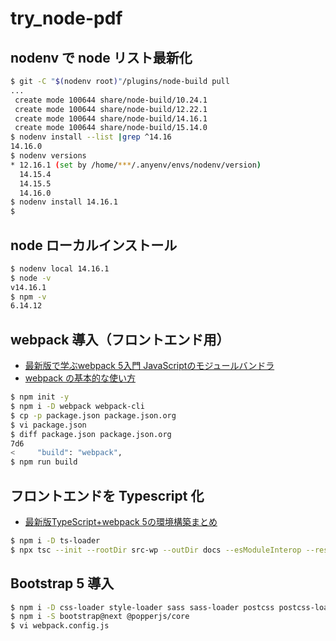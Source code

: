 # try_node-pdf

## nodenv で node リスト最新化

```bash
$ git -C "$(nodenv root)"/plugins/node-build pull
...
 create mode 100644 share/node-build/10.24.1
 create mode 100644 share/node-build/12.22.1
 create mode 100644 share/node-build/14.16.1
 create mode 100644 share/node-build/15.14.0
$ nodenv install --list |grep ^14.16
14.16.0
$ nodenv versions
* 12.16.1 (set by /home/***/.anyenv/envs/nodenv/version)
  14.15.4
  14.15.5
  14.16.0
$ nodenv install 14.16.1
$
```

## node ローカルインストール

```bash
$ nodenv local 14.16.1
$ node -v
v14.16.1
$ npm -v
6.14.12
```

## webpack 導入（フロントエンド用）

- [最新版で学ぶwebpack 5入門 JavaScriptのモジュールバンドラ](https://ics.media/entry/12140/)
- [webpack の基本的な使い方](https://www.webdesignleaves.com/pr/jquery/webpack_basic_01.html)

```bash
$ npm init -y
$ npm i -D webpack webpack-cli
$ cp -p package.json package.json.org
$ vi package.json
$ diff package.json package.json.org
7d6
<     "build": "webpack",
$ npm run build
```

## フロントエンドを Typescript 化

- [最新版TypeScript+webpack 5の環境構築まとめ](https://ics.media/entry/16329/)

```bash
$ npm i -D ts-loader
$ npx tsc --init --rootDir src-wp --outDir docs --esModuleInterop --resolveJsonModule --lib es2019,dom --module commonjs
```

## Bootstrap 5 導入

```bash
$ npm i -D css-loader style-loader sass sass-loader postcss postcss-loader autoprefixer mini-css-extract-plugin
$ npm i -S bootstrap@next @popperjs/core
$ vi webpack.config.js
```
